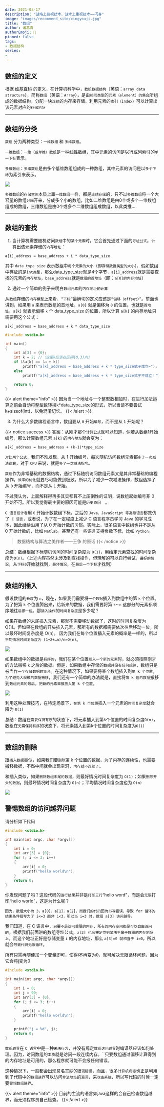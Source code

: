 ```yaml
---
date: 2021-03-17
description: "战略上藐视技术，战术上重视技术——闪客"
image: "images/recommend_site/xingyouji.jpg"
title: "数组"
author: 诸葛青
authorEmoji: 🤖
pinned: false
tags:
- 数据结构
series:
-   
---
```


## 数组的定义

根据 [维基百科](https://zh.wikipedia.org/wiki/%E6%95%B0%E7%BB%84) 的定义，在计算机科学中，``数组数据结构``（英语：``array data structure``），简称``数组``（英语：``Array``），是由``相同类型``的``元素（element）的集合``所组成的数据结构，分配一块``连续``的内存来存储。利用元素的``索引（index）``可以计算出该元素对应的``存储地址``

---

## 数组的分类

``数组`` 分为两种类型：``一维数组`` 和 ``多维数组``。

``一维数组``：``一维（或单维）数组``是一种线性数组，其中元素的访问是以行或列索引的``单一下标``表示。

``多维数组``：``多维数组``是由多个低维数组组成的一种数组，其中元素的访问是以``多个下标``为索引来表示。

![](/images/dataStructure/array/array1.png)

``多维数组``的``存储空间``本质上跟``一维数组``一样，都是``连续存储``的，只不过``多维数组``将一个大容量的数组``分隔``开来，分成多个小的数组，比如二维数组是由0个或多个一维数组组成的数组，三维数组是由0个或多个二维数组组成数组，以此类推....

---

## 数组的查找

1. 当计算机需要随机访问``数组``中的``某个元素``时，它会首先通过下面的``寻址公式``，计算出该元素存储的``内存地址``：

```
a[i]_address = base_address + i * data_type_size
```
其中 ``data_type_size`` 表示数组中``每个元素的大小``（即``存储数据类型的大小``），假如数组中存放的是``int类型``，那么data_type_size就是4个字节，``a[i]_address``就是需要查找的元素的``内存地址``，``base_address``就是``数组的首地址``（即：``a[0]的内存地址``）

2. 通过一个简单的例子来明白``数组元素``的``内存地址的计算``

从``数组``存储的``内存模型``上来看，``“下标”``最确切的定义应该是``“偏移（offset）”``。前面也讲到，如果用 ``a`` 来表示数组的首地址，``a[0]`` 就是偏移为 ``0`` 的位置，也就是``首地址``，``a[k]`` 就表示偏移 ``k`` 个 data_type_size 的位置，所以计算 ``a[k]`` 的内存地址只需要用这个公式：
```
a[k]_address = base_address + k * data_type_size
```

```c
#include <stdio.h>

int main()
{
    int a[3] = {0};
    int k = 2; //（这里k应该在区间[0,3)内）
    if (&a[k] == (a + k))
        printf("a[k]_address = base_address + k * type_size式子成立~");
    else
        printf("a[k]_address = base_address + k * type_size式子不成立！");

    return 0;
}
```
{{< alert theme="info" >}}
  因为当一个地址与一个整型数相加时，在进行加法运算之前会自动将整型数转换k*data_type_size的形式，所以当请不要尝试k+sizeof(int)，以免混淆记忆。
{{< /alert >}}

3. 为什么大多数编程语言中，数组要从 ``0`` 开始``编号``，而不是从 ``1`` 开始呢？

{{< notice success >}}
答案：从刚才那个``计算公式``就可以知道，倘若从数组1开始编号，那么计算数组元素 ``a[k]`` 的``内存地址``就会变为：

 ``a[k]_address = base_address + (k-1)*type_size``

``对比两个公式``，我们不难发现，从 1 开始编号，每次随机访问数组元素都``多了一次减法运算``，对于 ``CPU`` 来说，就是``多了一次减法指令``。

``数组``作为非常基础的数据结构，通过下标随机访问数组元素又是其非常基础的编程操作，``效率的优化``就要尽可能做到极致。所以为了减少一次减法操作，数组选择了从 ``0`` 开始编号，而不是从 ``1`` 开始。

不过我认为，上面解释得再多其实都算不上压倒性的证明，说数组起始编号非 0 开始不可。所以我觉得最主要的原因可能是``历史原因  ``。

``C 语言设计者``用 ``0`` 开始计数数组下标，之后的 ``Java、JavaScript 等高级语言``都效仿了`` C 语言``，或者说，为了在一定程度上减少 C 语言程序员学习 Java 的学习成本，因此继续沿用了从 0 开始计数的习惯。实际上，很多语言中数组也并不是从 0 开始计数的，比如 ``Matlab``。甚至还有一些语言支持负数下标，比如 ``Python``。

> 数据结构与算法之美作者——王争 的原话
{{< /notice >}}

<font color=LightSeaGreen size=3 >  </font>

总结：数组根据下标随机访问的时间复杂度为 ``O(1)``，用给定元素查找的时间复杂度为``O(n)``。（上述内容虽然未涉及到查找操作，但理解的可以自行尝试，``最好的情况``，从``下标0``开始就找到，``最坏情况``，在``最后一个下标``才找到）

---

## 数组的插入

假设数组的``长度``为 ``n``，现在，如果我们需要将``一个数据``插入到数组中的第 ``k`` 个位置。为了把第 ``k`` 个位置腾出来，给新来的数据，我们需要将第 ``k～n`` 这部分的元素都顺序地往``后挪一位``。那``插入操作``的``时间复杂度``是多少呢？

如果在数组的末尾插入元素，那就不需要移动数据了，这时的时间复杂度为 O(1)。但如果在数组的开头插入元素，那所有的数据都需要依次往后移动一位，所以最坏时间复杂度是 O(n)。 因为我们在每个位置插入元素的概率是一样的，所以``平均情况时间复杂度为 (1+2+…n)/n=O(n)``。

![](/images/dataStructure/array/array2.png)

如果数组中的数据是``有序的``，我们在某个位置``插入一个新的元素``时，就必须按照刚才的方法搬移 ``k`` 之后的数据。但是，如果数组中存储的``数据并没有任何规律``，数组只是被当作``一个存储数据的集合``。在这种情况下，如果要将某个数组插入到``第 k 个位置``，``为了避免大规模的数据搬移``，我们还有一个简单的办法就是，直接将``第 k 位的数据``搬移到``数组元素的最后``，``把新的元素直接放入第 k 个位置``。

![](/images/dataStructure/array/array3.png)

利用这种处理技巧，在特定场景下，``在第 k 个位置``插入一个元素的``时间复杂度``就会降为 ``O(1)``

总结：数组在``需要保持有序``的状态下，将元素插入到第k个位置的时间复杂度``O(n)``，数组在``无需保持有序``的状态下，将元素插入到第k个位置的时间复杂度为``O(1)``

---

## 数组的删除

跟``插入数据``类似，如果我们要``删除``第 k 个位置的数据，为了内存的连续性，也需要搬移数据，不然中间就会出现空洞，``内存就不连续了``。

和插入类似，如果``删除数组末尾的数据``，则最好情况时间复杂度为 ``O(1)``；如果``删除开头的数据``，则最坏情况时间复杂度为 ``O(n)``；平均情况时间复杂度也为 ``O(n)``

![](/images/dataStructure/array/array4.png)


## 警惕数组的访问越界问题

请分析如下代码
```c
#include <stdio.h>

int main(int argc, char *argv[])
{
    int i = 0;
    int arr[3] = {0};
    for (; i <= 3; i++)
    {
        arr[i] = 0;
        printf("hello world\n");
    }
    return 0;
}
```

你发现问题了吗？这段代码的``运行结果``并非是``打印三行``“hello word”，而是会``无限``打印“hello world”，这是为什么呢？

``因为，数组大小为 3，a[0]，a[1]，a[2]，而我们的代码因为书写错误，导致 for 循环的结束条件错写为了 i<=3 而非 i<3，所以当 i=3 时，数组 a[3] 访问越界。``

我们知道，在 C 语言中，``只要不是访问受限的内存``，``所有的内存空间都是可以自由访问的``。根据我们前面讲的数组寻址公式，``a[3] 也会被定位到某块不属于数组的内存地址上``，而这个地址正好是存储变量 ``i`` 的内存地址，那么 ``a[3]=0 就相当于 i=0``，所以就会``导致代码无限循环``。

所有只需再随便加一个变量即可，使得i不再变为0，就可解决无限循环问题，因为它会将j变为0
```c
#include <stdio.h>

int main(int argc, char *argv[])
{
    int i = 0;
    int j = 99;
    int arr[3] = {0};
    for (; i <= 3; i++)
    {
        arr[i] = 0;
        printf("hello world\n");
    }

    printf("j = %d", j);
    return 0;
}
```

``数组越界``在 ``C 语言``中是一种``未决行为``，并没有规定``数组访问越界``时编译器应该如何处理。因为，访问数组的``本质``就是访问一段连续内存，``只要数组通过偏移计算得到的内存地址是可用的，那么程序就可能不会报任何错误。

这种情况下，一般都会出现莫名其妙的``逻辑错误``，而且，很多``计算机病毒``也正是利用到了代码中的``数组越界``可以访问``非法地址``的``漏洞``，来``攻击系统``，所以写代码的时候一定要``警惕数组越界``。

{{< alert theme="info" >}}
目前的主流的语言如java这样的会自己检查数组越界，而无须程序员自己检查。 
{{< /alert >}}
